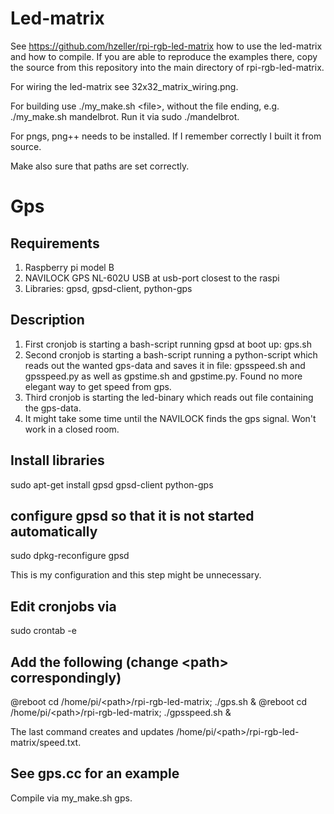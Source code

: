 # Led-matrix
See https://github.com/hzeller/rpi-rgb-led-matrix how to use the led-matrix and how to compile.
If you are able to reproduce the examples there, copy the source from this repository into the
main directory of rpi-rgb-led-matrix.

For wiring the led-matrix see 32x32_matrix_wiring.png.

For building use ./my_make.sh &lt;file&gt;, without the file ending, e.g. ./my_make.sh mandelbrot. Run it via sudo ./mandelbrot.

For pngs, png++ needs to be installed. If I remember correctly I built it from source.

Make also sure that paths are set correctly.

# Gps
## Requirements
1. Raspberry pi model B
2. NAVILOCK GPS NL-602U USB at usb-port closest to the raspi
3. Libraries: gpsd, gpsd-client, python-gps

## Description
1. First cronjob is starting a bash-script running gpsd at boot up: gps.sh
2. Second cronjob is starting a bash-script running a python-script which reads out the wanted gps-data and saves it in file: gpsspeed.sh and gpsspeed.py as well as gpstime.sh and gpstime.py. Found no more elegant way to get speed from gps.
3. Third cronjob is starting the led-binary which reads out file containing the gps-data.
4. It might take some time until the NAVILOCK finds the gps signal. Won't work in a closed room.

## Install libraries
sudo apt-get install gpsd gpsd-client python-gps

## configure gpsd so that it is not started automatically
sudo dpkg-reconfigure gpsd

This is my configuration and this step might be unnecessary.

## Edit cronjobs via
sudo crontab -e

## Add the following (change &lt;path&gt; correspondingly)
@reboot cd /home/pi/&lt;path&gt;/rpi-rgb-led-matrix; ./gps.sh &
@reboot cd /home/pi/&lt;path&gt;/rpi-rgb-led-matrix; ./gpsspeed.sh &

The last command creates and updates /home/pi/&lt;path&gt;/rpi-rgb-led-matrix/speed.txt.

## See gps.cc for an example
Compile via my_make.sh gps.

